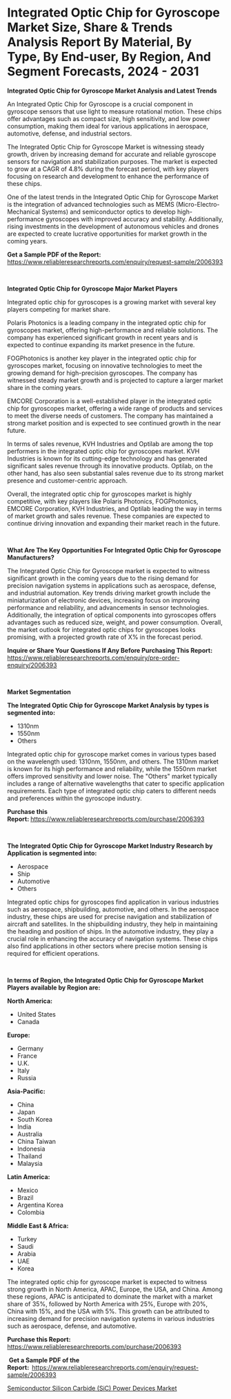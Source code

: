 <p><h1>Integrated Optic Chip for Gyroscope Market Size, Share & Trends Analysis Report By Material, By Type, By End-user, By Region, And Segment Forecasts, 2024 - 2031</h1></p><p><strong>Integrated Optic Chip for Gyroscope Market Analysis and Latest Trends</strong></p>
<p><p>An Integrated Optic Chip for Gyroscope is a crucial component in gyroscope sensors that use light to measure rotational motion. These chips offer advantages such as compact size, high sensitivity, and low power consumption, making them ideal for various applications in aerospace, automotive, defense, and industrial sectors.</p><p>The Integrated Optic Chip for Gyroscope Market is witnessing steady growth, driven by increasing demand for accurate and reliable gyroscope sensors for navigation and stabilization purposes. The market is expected to grow at a CAGR of 4.8% during the forecast period, with key players focusing on research and development to enhance the performance of these chips.</p><p>One of the latest trends in the Integrated Optic Chip for Gyroscope Market is the integration of advanced technologies such as MEMS (Micro-Electro-Mechanical Systems) and semiconductor optics to develop high-performance gyroscopes with improved accuracy and stability. Additionally, rising investments in the development of autonomous vehicles and drones are expected to create lucrative opportunities for market growth in the coming years.</p></p>
<p><strong>Get a Sample PDF of the Report:&nbsp;</strong> <a href="https://www.reliableresearchreports.com/enquiry/request-sample/2006393">https://www.reliableresearchreports.com/enquiry/request-sample/2006393</a></p>
<p>&nbsp;</p>
<p><strong>Integrated Optic Chip for Gyroscope Major Market Players</strong></p>
<p><p>Integrated optic chip for gyroscopes is a growing market with several key players competing for market share. </p><p>Polaris Photonics is a leading company in the integrated optic chip for gyroscopes market, offering high-performance and reliable solutions. The company has experienced significant growth in recent years and is expected to continue expanding its market presence in the future.</p><p>FOGPhotonics is another key player in the integrated optic chip for gyroscopes market, focusing on innovative technologies to meet the growing demand for high-precision gyroscopes. The company has witnessed steady market growth and is projected to capture a larger market share in the coming years.</p><p>EMCORE Corporation is a well-established player in the integrated optic chip for gyroscopes market, offering a wide range of products and services to meet the diverse needs of customers. The company has maintained a strong market position and is expected to see continued growth in the near future.</p><p>In terms of sales revenue, KVH Industries and Optilab are among the top performers in the integrated optic chip for gyroscopes market. KVH Industries is known for its cutting-edge technology and has generated significant sales revenue through its innovative products. Optilab, on the other hand, has also seen substantial sales revenue due to its strong market presence and customer-centric approach.</p><p>Overall, the integrated optic chip for gyroscopes market is highly competitive, with key players like Polaris Photonics, FOGPhotonics, EMCORE Corporation, KVH Industries, and Optilab leading the way in terms of market growth and sales revenue. These companies are expected to continue driving innovation and expanding their market reach in the future.</p></p>
<p>&nbsp;</p>
<p><strong>What Are The Key Opportunities For Integrated Optic Chip for Gyroscope Manufacturers?</strong></p>
<p><p>The Integrated Optic Chip for Gyroscope market is expected to witness significant growth in the coming years due to the rising demand for precision navigation systems in applications such as aerospace, defense, and industrial automation. Key trends driving market growth include the miniaturization of electronic devices, increasing focus on improving performance and reliability, and advancements in sensor technologies. Additionally, the integration of optical components into gyroscopes offers advantages such as reduced size, weight, and power consumption. Overall, the market outlook for integrated optic chips for gyroscopes looks promising, with a projected growth rate of X% in the forecast period.</p></p>
<p><strong>Inquire or Share Your Questions If Any Before Purchasing This Report:</strong> <a href="https://www.reliableresearchreports.com/enquiry/pre-order-enquiry/2006393">https://www.reliableresearchreports.com/enquiry/pre-order-enquiry/2006393</a></p>
<p>&nbsp;</p>
<p><strong>Market Segmentation</strong></p>
<p><strong>The Integrated Optic Chip for Gyroscope Market Analysis by types is segmented into:</strong></p>
<p><ul><li>1310nm</li><li>1550nm</li><li>Others</li></ul></p>
<p><p>Integrated optic chip for gyroscope market comes in various types based on the wavelength used: 1310nm, 1550nm, and others. The 1310nm market is known for its high performance and reliability, while the 1550nm market offers improved sensitivity and lower noise. The "Others" market typically includes a range of alternative wavelengths that cater to specific application requirements. Each type of integrated optic chip caters to different needs and preferences within the gyroscope industry.</p></p>
<p><strong>Purchase this Report:&nbsp;</strong><a href="https://www.reliableresearchreports.com/purchase/2006393">https://www.reliableresearchreports.com/purchase/2006393</a></p>
<p>&nbsp;</p>
<p><strong>The Integrated Optic Chip for Gyroscope Market Industry Research by Application is segmented into:</strong></p>
<p><ul><li>Aerospace</li><li>Ship</li><li>Automotive</li><li>Others</li></ul></p>
<p><p>Integrated optic chips for gyroscopes find application in various industries such as aerospace, shipbuilding, automotive, and others. In the aerospace industry, these chips are used for precise navigation and stabilization of aircraft and satellites. In the shipbuilding industry, they help in maintaining the heading and position of ships. In the automotive industry, they play a crucial role in enhancing the accuracy of navigation systems. These chips also find applications in other sectors where precise motion sensing is required for efficient operations.</p></p>
<p>&nbsp;</p>
<p><strong>In terms of Region, the Integrated Optic Chip for Gyroscope Market Players available by Region are:</strong></p>
<p>
    <p> <strong> North America: </strong>
        <ul>
            <li>United States</li>
            <li>Canada</li>
        </ul>
        </p> 
    <p> <strong> Europe: </strong>
        <ul>
            <li>Germany</li>
            <li>France</li>
            <li>U.K.</li>
            <li>Italy</li>
            <li>Russia</li>
        </ul>
        </p> 
    <p> <strong> Asia-Pacific: </strong>
        <ul>
            <li>China</li>
            <li>Japan</li>
            <li>South Korea</li>
            <li>India</li>
            <li>Australia</li>
            <li>China Taiwan</li>
            <li>Indonesia</li>
            <li>Thailand</li>
            <li>Malaysia</li>
        </ul>
        </p> 
    <p> <strong> Latin America: </strong>
        <ul>
            <li>Mexico</li>
            <li>Brazil</li>
            <li>Argentina Korea</li>
            <li>Colombia</li>
        </ul>
        </p> 
    <p> <strong> Middle East & Africa: </strong>
        <ul>
            <li>Turkey</li>
            <li>Saudi</li>
            <li>Arabia</li>
            <li>UAE</li>
            <li>Korea</li>
        </ul>
    </p>
    </p>
<p><p>The integrated optic chip for gyroscope market is expected to witness strong growth in North America, APAC, Europe, the USA, and China. Among these regions, APAC is anticipated to dominate the market with a market share of 35%, followed by North America with 25%, Europe with 20%, China with 15%, and the USA with 5%. This growth can be attributed to increasing demand for precision navigation systems in various industries such as aerospace, defense, and automotive.</p></p>
<p><strong>Purchase this Report: </strong><a href="https://www.reliableresearchreports.com/purchase/2006393">https://www.reliableresearchreports.com/purchase/2006393</a></p>
<p>&nbsp;<strong>Get a Sample PDF of the Report:&nbsp;&nbsp;</strong><a href="https://www.reliableresearchreports.com/enquiry/request-sample/2006393">https://www.reliableresearchreports.com/enquiry/request-sample/2006393</a></p>
<p><strong></strong></p>
<p><p><a href="https://github.com/BryceTownsendr/Market-Research-Report-List-4/blob/main/semiconductor-silicon-carbide-sic-power-devices-market.md">Semiconductor Silicon Carbide (SiC) Power Devices Market</a></p></p>
